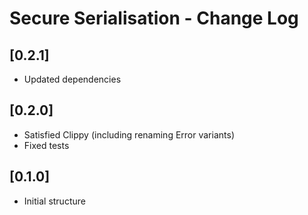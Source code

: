 # Secure Serialisation - Change Log

## [0.2.1]
- Updated dependencies

## [0.2.0]
- Satisfied Clippy (including renaming Error variants)
- Fixed tests

## [0.1.0]
- Initial structure
